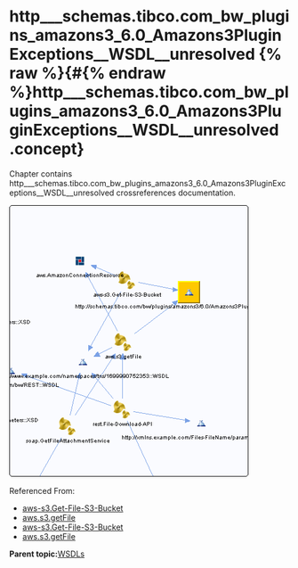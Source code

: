 # http\_\_\_schemas.tibco.com\_bw\_plugins\_amazons3\_6.0\_Amazons3PluginExceptions\_\_WSDL\_\_unresolved {% raw %}{#{% endraw %}http___schemas.tibco.com_bw_plugins_amazons3_6.0_Amazons3PluginExceptions__WSDL__unresolved .concept}

Chapter contains http\_\_\_schemas.tibco.com\_bw\_plugins\_amazons3\_6.0\_Amazons3PluginExceptions\_\_WSDL\_\_unresolved crossreferences documentation.

![](cross_http___schemas.tibco.com_bw_plugins_amazons3_6.0_Amazons3PluginExceptions__WSDL.png)

Referenced From:

-   [aws-s3.Get-File-S3-Bucket](../../../projects/com.odido-rfp-demo/Processes/aws-s3/Get-File-S3-Bucket.bwp.md)
-   [aws.s3.getFile](../../../projects/com.odido-rfp-demo.application_1.0.0_ear/Processes/aws/s3/getFile.bwp.md)
-   [aws-s3.Get-File-S3-Bucket](../../../projects/com.odido-rfp-demo.application_1.0.0_ear/Processes/aws-s3/Get-File-S3-Bucket.bwp.md)
-   [aws.s3.getFile](../../../projects/sharedLibrary/Processes/aws/s3/getFile.bwp.md)

**Parent topic:**[WSDLs](../../../cross/dependencies/wsdls/wsdls.md)

